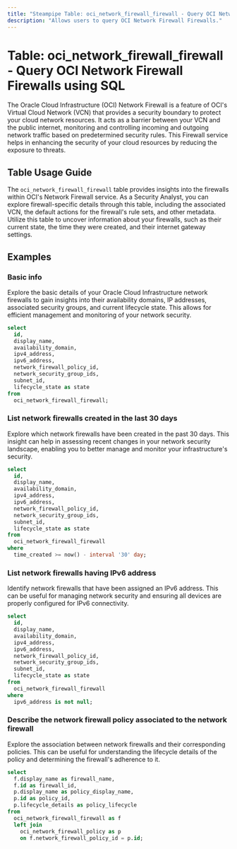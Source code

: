 ```yaml
---
title: "Steampipe Table: oci_network_firewall_firewall - Query OCI Network Firewall Firewalls using SQL"
description: "Allows users to query OCI Network Firewall Firewalls."
---
```


# Table: oci_network_firewall_firewall - Query OCI Network Firewall Firewalls using SQL

The Oracle Cloud Infrastructure (OCI) Network Firewall is a feature of OCI's Virtual Cloud Network (VCN) that provides a security boundary to protect your cloud network resources. It acts as a barrier between your VCN and the public internet, monitoring and controlling incoming and outgoing network traffic based on predetermined security rules. This Firewall service helps in enhancing the security of your cloud resources by reducing the exposure to threats.

## Table Usage Guide

The `oci_network_firewall_firewall` table provides insights into the firewalls within OCI's Network Firewall service. As a Security Analyst, you can explore firewall-specific details through this table, including the associated VCN, the default actions for the firewall's rule sets, and other metadata. Utilize this table to uncover information about your firewalls, such as their current state, the time they were created, and their internet gateway settings.

## Examples

### Basic info
Explore the basic details of your Oracle Cloud Infrastructure network firewalls to gain insights into their availability domains, IP addresses, associated security groups, and current lifecycle state. This allows for efficient management and monitoring of your network security.

```sql
select
  id,
  display_name,
  availability_domain,
  ipv4_address,
  ipv6_address,
  network_firewall_policy_id,
  network_security_group_ids,
  subnet_id,
  lifecycle_state as state
from
  oci_network_firewall_firewall;
```

### List network firewalls created in the last 30 days
Explore which network firewalls have been created in the past 30 days. This insight can help in assessing recent changes in your network security landscape, enabling you to better manage and monitor your infrastructure's security.

```sql
select
  id,
  display_name,
  availability_domain,
  ipv4_address,
  ipv6_address,
  network_firewall_policy_id,
  network_security_group_ids,
  subnet_id,
  lifecycle_state as state
from
  oci_network_firewall_firewall
where
  time_created >= now() - interval '30' day;
```

### List network firewalls having IPv6 address
Identify network firewalls that have been assigned an IPv6 address. This can be useful for managing network security and ensuring all devices are properly configured for IPv6 connectivity.

```sql
select
  id,
  display_name,
  availability_domain,
  ipv4_address,
  ipv6_address,
  network_firewall_policy_id,
  network_security_group_ids,
  subnet_id,
  lifecycle_state as state
from
  oci_network_firewall_firewall
where
  ipv6_address is not null;
```

### Describe the network firewall policy associated to the network firewall
Explore the association between network firewalls and their corresponding policies. This can be useful for understanding the lifecycle details of the policy and determining the firewall's adherence to it.

```sql
select
  f.display_name as firewall_name,
  f.id as firewall_id,
  p.display_name as policy_display_name,
  p.id as policy_id,
  p.lifecycle_details as policy_lifecycle 
from
  oci_network_firewall_firewall as f 
  left join
    oci_network_firewall_policy as p 
    on f.network_firewall_policy_id = p.id;
```
